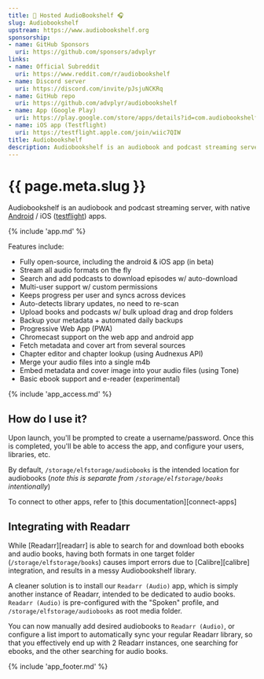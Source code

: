 ```yaml
---
title: 🧝 Hosted AudioBookshelf 🎧
slug: Audiobookshelf
upstream: https://www.audiobookshelf.org
sponsorship: 
- name: GitHub Sponsors
  uri: https://github.com/sponsors/advplyr
links:
- name: Official Subreddit 
  uri: https://www.reddit.com/r/audiobookshelf
- name: Discord server
  uri: https://discord.com/invite/pJsjuNCKRq
- name: GitHub repo
  uri: https://github.com/advplyr/audiobookshelf
- name: App (Google Play)
  uri: https://play.google.com/store/apps/details?id=com.audiobookshelf.app
- name: iOS app (Testflight)
  uri: https://testflight.apple.com/join/wiic7QIW
title: Audiobookshelf
description: Audiobookshelf is an audiobook and podcast streaming server, with native Android / iOS apps
---
```


# {{ page.meta.slug }}

Audiobookshelf is an audiobook and podcast streaming server, with native [Android](https://play.google.com/store/apps/details?id=com.audiobookshelf.app) / iOS ([testflight](https://testflight.apple.com/join/wiic7QIW)) apps.

{% include 'app.md' %}

Features include:

* Fully open-source, including the android & iOS app (in beta)
* Stream all audio formats on the fly
* Search and add podcasts to download episodes w/ auto-download
* Multi-user support w/ custom permissions
* Keeps progress per user and syncs across devices
* Auto-detects library updates, no need to re-scan
* Upload books and podcasts w/ bulk upload drag and drop folders
* Backup your metadata + automated daily backups
* Progressive Web App (PWA)
* Chromecast support on the web app and android app
* Fetch metadata and cover art from several sources
* Chapter editor and chapter lookup (using Audnexus API)
* Merge your audio files into a single m4b
* Embed metadata and cover image into your audio files (using Tone)
* Basic ebook support and e-reader (experimental)
  
{% include 'app_access.md' %}

## How do I use it?

Upon launch, you'll be prompted to create a username/password. Once this is completed, you'll be able to access the app, and configure your users, libraries, etc.

By default, `/storage/elfstorage/audiobooks` is the intended location for audiobooks (*note this is separate from `/storage/elfstorage/books` intentionally*)

To connect to other apps, refer to [this documentation][connect-apps]
  
## Integrating with Readarr

While [Readarr][readarr] is able to search for and download both ebooks and audio books, having both formats in one target folder (`/storage/elfstorage/books`) causes import errors due to [Calibre][calibre] integration, and results in a messy Audiobookshelf library.

A cleaner solution is to install our `Readarr (Audio)` app, which is simply another instance of Readarr, intended to be dedicated to audio books. `Readarr (Audio)` is pre-configured with the "Spoken" profile, and `/storage/elfstorage/audiobooks` as root media folder.

You can now manually add desired audiobooks to `Readarr (Audio)`, or configure a list import to automatically sync your regular Readarr library, so that you effectively end up with 2 Readarr instances, one searching for ebooks, and the other searching for audio books.

{% include 'app_footer.md' %}